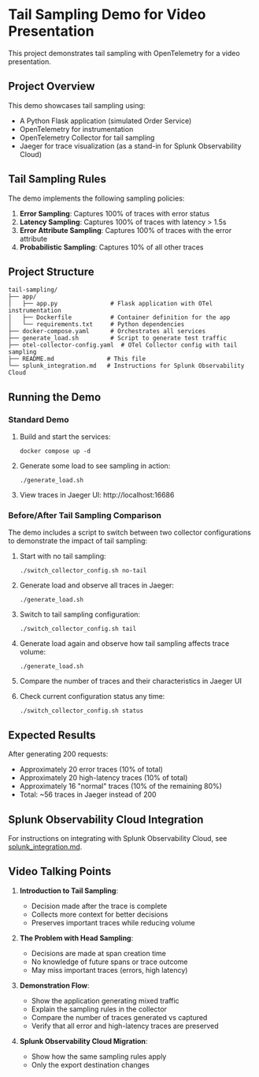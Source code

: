 # Tail Sampling Demo for Video Presentation

This project demonstrates tail sampling with OpenTelemetry for a video presentation.

## Project Overview

This demo showcases tail sampling using:

- A Python Flask application (simulated Order Service)
- OpenTelemetry for instrumentation
- OpenTelemetry Collector for tail sampling
- Jaeger for trace visualization (as a stand-in for Splunk Observability Cloud)

## Tail Sampling Rules

The demo implements the following sampling policies:

1. **Error Sampling**: Captures 100% of traces with error status
2. **Latency Sampling**: Captures 100% of traces with latency > 1.5s
3. **Error Attribute Sampling**: Captures 100% of traces with the error attribute
4. **Probabilistic Sampling**: Captures 10% of all other traces

## Project Structure

```
tail-sampling/
├── app/
│   ├── app.py               # Flask application with OTel instrumentation
│   ├── Dockerfile           # Container definition for the app
│   └── requirements.txt     # Python dependencies
├── docker-compose.yaml      # Orchestrates all services
├── generate_load.sh         # Script to generate test traffic
├── otel-collector-config.yaml  # OTel Collector config with tail sampling
├── README.md               # This file
└── splunk_integration.md   # Instructions for Splunk Observability Cloud
```

## Running the Demo

### Standard Demo

1. Build and start the services:
   ```
   docker compose up -d
   ```

2. Generate some load to see sampling in action:
   ```
   ./generate_load.sh
   ```

3. View traces in Jaeger UI: http://localhost:16686

### Before/After Tail Sampling Comparison

The demo includes a script to switch between two collector configurations to demonstrate the impact of tail sampling:

1. Start with no tail sampling:
   ```
   ./switch_collector_config.sh no-tail
   ```

2. Generate load and observe all traces in Jaeger:
   ```
   ./generate_load.sh
   ```

3. Switch to tail sampling configuration:
   ```
   ./switch_collector_config.sh tail
   ```

4. Generate load again and observe how tail sampling affects trace volume:
   ```
   ./generate_load.sh
   ```

5. Compare the number of traces and their characteristics in Jaeger UI

6. Check current configuration status any time:
   ```
   ./switch_collector_config.sh status
   ```

## Expected Results

After generating 200 requests:
- Approximately 20 error traces (10% of total)
- Approximately 20 high-latency traces (10% of total)
- Approximately 16 "normal" traces (10% of the remaining 80%)
- Total: ~56 traces in Jaeger instead of 200

## Splunk Observability Cloud Integration

For instructions on integrating with Splunk Observability Cloud, see [splunk_integration.md](splunk_integration.md).

## Video Talking Points

1. **Introduction to Tail Sampling**:
   - Decision made after the trace is complete
   - Collects more context for better decisions
   - Preserves important traces while reducing volume

2. **The Problem with Head Sampling**:
   - Decisions are made at span creation time
   - No knowledge of future spans or trace outcome
   - May miss important traces (errors, high latency)

3. **Demonstration Flow**:
   - Show the application generating mixed traffic
   - Explain the sampling rules in the collector
   - Compare the number of traces generated vs captured
   - Verify that all error and high-latency traces are preserved

4. **Splunk Observability Cloud Migration**:
   - Show how the same sampling rules apply
   - Only the export destination changes
